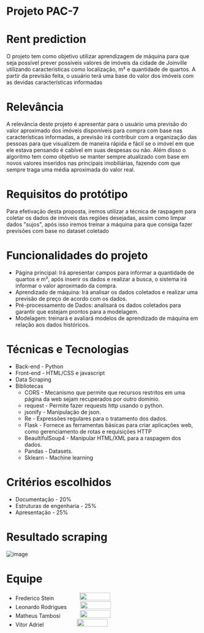 # Projeto PAC-7

# Rent prediction
O projeto tem como objetivo utilizar aprendizagem de máquina para que seja possível prever possíveis valores de imóveis da cidade de Joinville utilizando caracteristicas como localização, m² e quantidade de quartos. A partir da previsão feita, o usuário terá uma base do valor dos imóveis com as devidas características informadas

# Relevância
A relevância deste projeto é apresentar para o usuário uma previsão do valor aproximado dos imóveis disponíveis para compra com base nas características informadas, a previsão irá contribuir com a organização das pessoas para que visualizem de maneira rápida e fácil se o imóvel em que ele estava pensando é cabível em suas despesas ou não. Além disso o algoritmo tem como objetivo se manter sempre atualizado com base em novos valores inseridos nas principais imobiliárias, fazendo com que sempre traga uma média aproximada do valor real.

# Requisitos do protótipo
Para efetivação desta proposta, iremos utilizar a técnica de raspagem para coletar os dados de imóveis das regiões desejadas, assim como limpar dados "sujos", após isso iremos treinar a máquina para que consiga fazer previsões com base no dataset coletado

# Funcionalidades do projeto
- Página principal: Irá apresentar campos para informar a quantidade de quartos e m², após inserir os dados e realizar a busca, o sistema irá informar o valor aproximado da compra.
- Aprendizado de máquina: Irá analisar os dados coletados e realizar uma previsão de preço de acordo com os dados.
- Pré-processamento de Dados: analisará os dados coletados para garantir que estejam prontos para a modelagem.
- Modelagem: treinará e avaliará modelos de aprendizado de máquina em relação aos dados históricos.

# Técnicas e Tecnologias
- Back-end - Python
- Front-end - HTML/CSS e javascript
- Data Scraping
- Bibliotecas
   - CORS - Mecanismo que permite que recursos restritos em uma página da web sejam recuperados por outro domínio.
   - request - Permite fazer requests http usando o python.
   - jsonify - Manipulação de json.
   - Re - Expressões regulares para o tratamento dos dados.
   - Flask - Fornece as ferramentas básicas para criar aplicações web, como gerenciamento de rotas e requisições HTTP
   - BeaultifulSoup4 - Manipular HTML/XML para a raspagem dos dados.
   - Pandas - Datasets.
   - Sklearn - Machine learning

# Critérios escolhidos
- Documentação - 20%
- Estruturas de engenharia - 25%    
- Apresentação - 25%

# Resultado scraping
![image](https://user-images.githubusercontent.com/61556272/236065414-aff3288d-0528-4065-87c8-9c8b0c6e4cf8.png)

# Equipe
- Frederico Stein &nbsp;&nbsp;&nbsp;&nbsp;&nbsp;&nbsp;&nbsp;&nbsp;&nbsp;&nbsp;&nbsp;&nbsp;&nbsp;&nbsp;&nbsp; <a href="https://www.linkedin.com/in/frederico-bernardes-wust-stein-052bbb1a9/" target="_blank"><img src="https://img.shields.io/badge/-LinkedIn-%230077B5?style=for-the-badge&logo=linkedin&logoColor=white" target="_blank" width="80" height="20"></a>
- Leonardo Rodrigues &nbsp;&nbsp;&nbsp;&nbsp;&nbsp;&nbsp;&nbsp;  <a href="https://www.linkedin.com/in/leonardo-rodrigues-0a2043217/" target="_blank"><img src="https://img.shields.io/badge/-LinkedIn-%230077B5?style=for-the-badge&logo=linkedin&logoColor=white" target="_blank" width="80" height="20"></a>
- Matheus Tambosi &nbsp;&nbsp;&nbsp;&nbsp;&nbsp;&nbsp;&nbsp;&nbsp;&nbsp;&nbsp;&nbsp; <a href="https://www.linkedin.com/in/matheus-tambosi-a40b62196/" target="_blank"><img src="https://img.shields.io/badge/-LinkedIn-%230077B5?style=for-the-badge&logo=linkedin&logoColor=white" target="_blank" width="80" height="20"></a>
- Vitor Adriel &nbsp;&nbsp;&nbsp;&nbsp;&nbsp;&nbsp;&nbsp;&nbsp;&nbsp;&nbsp;&nbsp;&nbsp;&nbsp;&nbsp;&nbsp;&nbsp;&nbsp;&nbsp;&nbsp;&nbsp; <a href="https://www.linkedin.com/in/vitor-adriel-roecker-8571a11b0/" target="_blank"><img src="https://img.shields.io/badge/-LinkedIn-%230077B5?style=for-the-badge&logo=linkedin&logoColor=white" target="_blank" width="80" height="20"></a>
